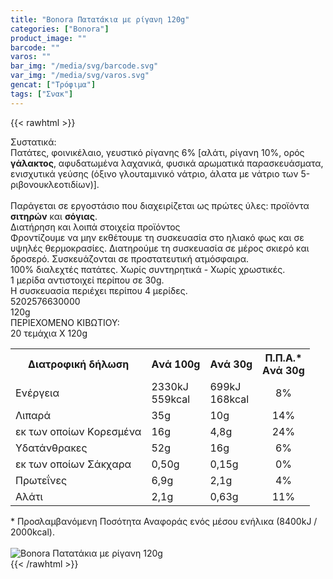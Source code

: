 ```yaml
---
title: "Bonora Πατατάκια με ρίγανη 120g"
categories: ["Bonora"]
product_image: ""
barcode: ""
varos: ""
bar_img: "/media/svg/barcode.svg"
var_img: "/media/svg/varos.svg"
gencat: ["Τρόφιμα"]
tags: ["Σνακ"]
---
```

{{< rawhtml >}}

<div class="sload108"><div class="product"><div id="sistatika">Συστατικά:</div><div class="alltext">Πατάτες, φοινικέλαιο, γευστικό ρίγανης 6% [αλάτι, ρίγανη 10%, ορός <b>γάλακτος</b>, αφυδατωμένα λαχανικά, φυσικά αρωματικά παρασκευάσματα, ενισχυτικά γεύσης (όξινο γλουταμινικό νάτριο, άλατα με νάτριο των 5-ριβονουκλεοτιδίων)].<br><br>Παράγεται σε εργοστάσιο που διαχειρίζεται ως πρώτες ύλες: προϊόντα <b>σιτηρών</b> και <b>σόγιας</b>.</div><div id="loipa">Διατήρηση και λοιπά στοιχεία προϊόντος</div><div class="alltext">Φροντίζουμε να μην εκθέτουμε τη συσκευασία στο ηλιακό φως και σε υψηλές θερμοκρασίες. Διατηρούμε τη συσκευασία σε μέρος σκιερό και δροσερό. Συσκευάζονται σε προστατευτική ατμόσφαιρα.<br>100% διαλεχτές πατάτες. Χωρίς συντηρητικά - Χωρίς χρωστικές.<br>1 μερίδα αντιστοιχεί περίπου σε 30g.<br>Η συσκευασία περιέχει περίπου 4 μερίδες.</div><div id="barcode"><div id="barimage1"></div><span id="bartext">5202576630000</span><br></div><div id="varos"><div id="varosimage1"></div><span id="varostext">120g</span><br></div><div id="kivotio">ΠΕΡΙΕΧΟΜΕΝΟ ΚΙΒΩΤΙΟΥ:<br>20 τεμάχια Χ 120g</div><div class="tabout"><table id="diatable"><tbody><tr><th>Διατροφική δήλωση</th><th>Aνά 100g</th><th>Aνά 30g</th><th>Π.Π.Α.*<br>Aνά 30g</th></tr><tr><td class="texr2">Ενέργεια</td><td class="texr">2330kJ<br>559kcal</td><td class="texr">699kJ<br>168kcal</td><td class="texr" style="text-align:center">8%</td></tr><tr><td class="texr2">Λιπαρά</td><td class="texr">35g</td><td class="texr">10g</td><td class="texr" style="text-align:center">14%</td></tr><tr><td class="gray">εκ των οποίων Kορεσµένα</td><td class="gray2">16g</td><td class="gray2">4,8g</td><td class="gray2" style="text-align:center">24%</td></tr><tr><td class="texr2">Yδατάνθρακες</td><td class="texr">52g</td><td class="texr">16g</td><td class="texr" style="text-align:center">6%</td></tr><tr><td class="gray">εκ των οποίων Σάκχαρα</td><td class="gray2">0,50g</td><td class="gray2">0,15g</td><td class="gray2" style="text-align:center">0%</td></tr><tr><td class="texr2">Πρωτεΐνες</td><td class="texr">6,9g</td><td class="texr">2,1g</td><td class="texr" style="text-align:center">4%</td></tr><tr><td class="texr2">Αλάτι</td><td class="texr">2,1g</td><td class="texr">0,63g</td><td class="texr" style="text-align:center">11%</td></tr></tbody></table></div><div class="alltext">* Προσλαμβανόμενη Ποσότητα Αναφοράς ενός μέσου ενήλικα (8400kJ / 2000kcal).</div><br><div class="pimg"><img alt="Bonora Πατατάκια με ρίγανη 120g" title="Bonora Πατατάκια με ρίγανη 120g" src="/media/images/bonora-patatakia-me-riganh-120g.jpg"></div></div></div>
{{< /rawhtml >}}


